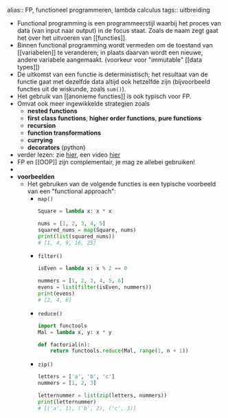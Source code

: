 alias:: FP, functioneel programmeren, lambda calculus
tags:: uitbreiding

- Functional programming is een programmeerstijl waarbij het proces van data (van input naar output) in de focus staat. Zoals de naam zegt gaat het over het uitvoeren van [[functies]].
- Binnen functional programming wordt vermeden om de toestand van [[variabelen]] te veranderen; in plaats daarvan wordt een nieuwe, andere variabele aangemaakt. (voorkeur voor "immutable" [[data types]])
- De uitkomst van een functie is deterministisch; het resultaat van de functie gaat met dezelfde data altijd ook hetzelfde zijn (bijvoorbeeld functies uit de wiskunde, zoals `sum()`).
- Het gebruik van [[anonieme functies]] is ook typisch voor FP.
- Omvat ook meer ingewikkelde strategien zoals
	- **nested functions**
	- **first class functions**, **higher order functions**, **pure functions**
	- **recursion**
	- **function transformations**
	- **currying**
	- **decorators** (python)
- verder lezen: zie [hier](https://nl.wikipedia.org/wiki/Functioneel_programmeren), een video [hier](https://www.youtube.com/watch?v=4B24vYj_vaI)
- FP en [[OOP]] zijn complementair, je mag ze allebei gebruiken!
-
- **voorbeelden**
	- Het gebruiken van de volgende functies is een typische voorbeeld van een "functional approach":
		- `map()`
		  ```python
		  Square = lambda x: x * x
		  
		  nums = [1, 2, 3, 4, 5]
		  squared_nums = map(Square, nums)
		  print(list(squared_nums))
		  # [1, 4, 9, 16, 25]
		  ```
		- `filter()`
		  ```python
		  isEven = lambda x: x % 2 == 0
		  
		  nummers = [1, 2, 3, 4, 5, 6]
		  evens = list(filter(isEven, nummers))
		  print(evens)
		  # [2, 4, 6]
		  ```
		- `reduce()`
		  ```python
		  import functools
		  Mal = lambda x, y: x * y
		  
		  def factorial(n):
		      return functools.reduce(Mal, range(1, n + 1))
		  ```
		- `zip()`
		  ```python
		  letters = ['a', 'b', 'c']
		  nummers = [1, 2, 3]
		  
		  letternummer = list(zip(letters, nummers))
		  print(letternummer)
		  # [('a', 1), ('b', 2), ('c', 3)]
		  ```